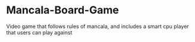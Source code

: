 # Mancala-Board-Game
Video game that follows rules of mancala, and includes a smart cpu player that users can play against
